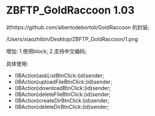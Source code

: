 # ZBFTP_GoldRaccoon 1.03

对https://github.com/albertodebortoli/GoldRaccoon 的封装;


/Users/xiaozhibin/Desktop/ZBFTP_GoldRaccoon/1.png


增加:
1.使用block;
2.支持中文编码;

具体使用:

- (IBAction)askListBtnClick:(id)sender;
- (IBAction)uploadFileBtnClick:(id)sender;
- (IBAction)downloadBtnClick:(id)sender;
- (IBAction)deleteFileBtnClick:(id)sender;
- (IBAction)createDirBtnClick:(id)sender;
- (IBAction)deleteDirBtnClick:(id)sender;